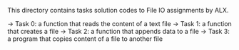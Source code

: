 This directory contains tasks solution codes to File IO assignments by ALX.

-> Task 0: a function that reads the content of a text file
-> Task 1: a function that creates a file
-> Task 2: a function that appends data to a file
-> Task 3: a program that copies content of a file to another file
